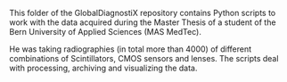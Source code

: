 This folder of the GlobalDiagnostiX repository contains Python scripts to work with the data acquired during the Master Thesis of a student of the Bern University of Applied Sciences (MAS MedTec).

He was taking radiographies (in total more than 4000) of different combinations of Scintillators, CMOS sensors and lenses.
The scripts deal with processing, archiving and visualizing the data.
